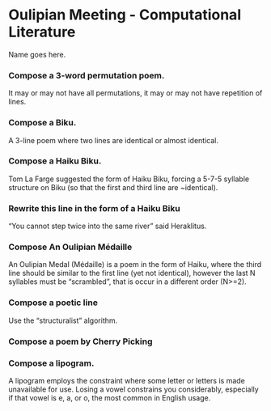 # Oulipian Meeting - Computational Literature
Name goes here.

### Compose a 3-word permutation poem.
It may or may not have all permutations, it may or may not have repetition of lines.

### Compose a Biku.
A 3-line poem where two lines are identical or almost identical.

### Compose a Haiku Biku.
Tom La Farge suggested the form of Haiku Biku, forcing a 5-7-5 syllable structure on Biku (so that the first and third line are ~identical).

### Rewrite this line in the form of a Haiku Biku
“You cannot step twice into the same river” said Heraklitus.


### Compose An Oulipian Médaille
An Oulipian Medal (Médaille) is a poem in the form of Haiku, where the third line should be similar to the first line (yet not identical), however the last N syllables must be “scrambled”, that is occur in a different order (N>=2).

### Compose a poetic line 
Use the “structuralist” algorithm.

### Compose a poem by Cherry Picking 

### Compose a lipogram.
A lipogram employs the constraint where some letter or letters is made unavailable for use. Losing a vowel constrains you considerably, especially if that vowel is e, a, or o, the most common in English usage.



